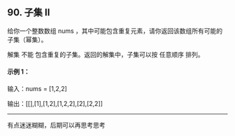 ## 90. 子集 II
给你一个整数数组 nums ，其中可能包含重复元素，请你返回该数组所有可能的子集（幂集）。

解集 不能 包含重复的子集。返回的解集中，子集可以按 任意顺序 排列。

 

#### 示例 1：

输入：nums = [1,2,2]

输出：[[],[1],[1,2],[1,2,2],[2],[2,2]]

-------
有点迷迷糊糊，后期可以再思考思考
